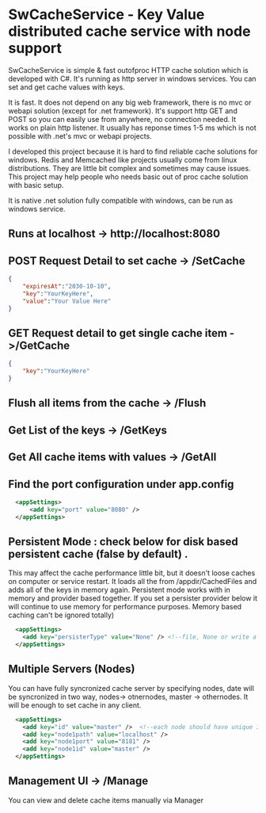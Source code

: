 # SwCacheService - Key Value distributed cache service with node support

SwCacheService is simple & fast outofproc HTTP cache solution which is developed with C#.
It's running as http server in windows services. You can set and get cache values with keys.

It is fast. It does not depend on any big web framework, there is no mvc or webapi solution (except for .net framework).
It's support http GET and POST so you can easily use from anywhere, no connection needed. It works on plain http listener.
It usually has reponse times 1-5 ms which is not possible with .net's mvc or webapi projects.

I developed this project because  it is hard to find reliable cache solutions for windows. Redis and Memcached like projects usually come from linux distributions. 
They are little bit complex and sometimes may cause issues. This project may help people who needs basic out of proc cache solution with basic setup.

It is native .net solution fully compatible with windows, can be run as windows service.

## Runs at localhost -> http://localhost:8080
## POST Request Detail to set cache -> /SetCache

```json
{
	"expiresAt":"2030-10-10",
	"key":"YourKeyHere",
	"value":"Your Value Here"
}
```

## GET Request detail to get single cache item ->/GetCache

```json
{
	"key":"YourKeyHere"
}
```

## Flush all items from the cache  -> /Flush
## Get List of the keys  -> /GetKeys
## Get All cache items with values -> /GetAll


## Find the port configuration under app.config

```xml
  <appSettings>
      <add key="port" value="8080" />
  </appSettings>
```


## Persistent Mode : check below for disk based persistent cache (false by default) . 
This may affect the cache performance little bit, but it doesn't loose caches on computer or service restart.
It loads all the from /appdir/CachedFiles and adds all of the keys in memory again. Persistent mode works with in memory and provider based together. 
If you set a persister provider below it will continue to use memory for performance purposes. Memory based caching can't be ignored totally)

```xml
  <appSettings>
    <add key="persisterType" value="None" /> <!--file, None or write a customProvider -->
  </appSettings>
```


## Multiple Servers (Nodes)
You can have fully syncronized cache server by specifying nodes, date will be syncronized in two way, nodes-> otnernodes, master -> othernodes. It will be enough to set cache in any client.

```xml
  <appSettings>
    <add key="id" value="master" />  <!--each node should have unique Id 'master' text doesn't matter -->
    <add key="node1path" value="localhost" />
    <add key="node1port" value="8181" />
    <add key="node1id" value="master" />
  </appSettings>
```

## Management UI -> /Manage
You can view and delete cache items manually via Manager
